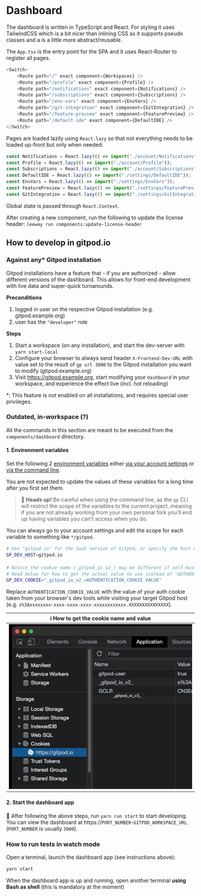 # Dashboard

The dashboard is written in TypeScript and React. For styling it uses TailwindCSS which is a bit nicer than inlining CSS as it supports pseudo classes and a is a little more abstract/reusable.

The `App.tsx` is the entry point for the SPA and it uses React-Router to register all pages.

```ts
<Switch>
    <Route path="/" exact component={Workspaces} />
    <Route path="/profile" exact component={Profile} />
    <Route path="/notifications" exact component={Notifications} />
    <Route path="/subscriptions" exact component={Subscriptions} />
    <Route path="/env-vars" exact component={EnvVars} />
    <Route path="/git-integration" exact component={GitIntegration} />
    <Route path="/feature-preview" exact component={FeaturePreview} />
    <Route path="/default-ide" exact component={DefaultIDE} />
</Switch>
```

Pages are loaded lazily using `React.lazy` so that not everything needs to be loaded up-front but only when needed:

```ts
const Notifications = React.lazy(() => import("./account/Notifications"));
const Profile = React.lazy(() => import("./account/Profile"));
const Subscriptions = React.lazy(() => import("./account/Subscriptions"));
const DefaultIDE = React.lazy(() => import("./settings/DefaultIDE"));
const EnvVars = React.lazy(() => import("./settings/EnvVars"));
const FeaturePreview = React.lazy(() => import("./settings/FeaturePreview"));
const GitIntegration = React.lazy(() => import("./settings/GitIntegration"));
```

Global state is passed through `React.Context`.

After creating a new component, run the following to update the license header:
`leeway run components:update-license-header`

## How to develop in gitpod.io

### Against any* Gitpod installation

Gitpod installations have a feature that - if you are authorized - allow different versions of the dashboard. This allows for front-end development with live data and super-quick turnarounds.

**Preconditions**
 1. logged in user on the respective Gitpod installation (e.g. gitpod.example.org)
 1. user has the `"developer"` role

**Steps**
 1. Start a workspace (on any installation), and start the dev-server with `yarn start-local`
 1. Configure your browser to always send header `X-Frontend-Dev-URL` with value set to the result of `gp url 3000` to the Gitpod installation you want to modify (gitpod.example.org)
 1. Visit https://gitpod.example.org, start modifying your `dashboard` in your workspace, and experience the effect live (incl. hot reloading)

*: This feature is _not_ enabled on all installations, and requires special user privileges.

### Outdated, in-workspace (?)

All the commands in this section are meant to be executed from the `components/dashboard` directory.

#### 1. Environment variables

Set the following 2 [environment variables](https://www.gitpod.io/docs/environment-variables) either [via your account settings](https://gitpod.io/variables) or [via the command line](https://www.gitpod.io/docs/environment-variables#using-the-command-line-gp-env).

You are not expected to update the values of these variables for a long time after you first set them.

> **🚨 Heads up!** Be careful when using the command line, as the `gp` CLI will restrict the scope of the variables to the current project, meaning if you are not already working from your own personal fork you'll end up having variables you can't access when you do.

You can always go to your account settings and edit the scope for each variable to something like `*/gitpod`.

```bash
# Use "gitpod.io" for the SaaS version of Gitpod, or specify the host of your self-hosted gitpod
GP_DEV_HOST=gitpod.io

# Notice the cookie name (_gitpod_io_v2_) may be different if self-hosted.
# Read below for how to get the actual value to use instead of "AUTHENTICATION_COOKIE_VALUE"
GP_DEV_COOKIE="_gitpod_io_v2_=AUTHENTICATION_COOKIE_VALUE"
```

Replace `AUTHENTICATION_COOKIE_VALUE` with the value of your auth cookie taken from your browser's dev tools while visiting your target Gitpod host (e.g. `s%3Axxxxxxxx-xxxx-xxxx-xxxx-xxxxxxxxxxxx.XXXXXXXXXXXXXXX`).

| ℹ️ How to get the cookie name and value                                    |
| -------------------------------------------------------------------------- |
| ![Where to get the auth cookie name and value from](how-to-get-cookie.png) |

#### 2. Start the dashboard app

🚀 After following the above steps, run `yarn run start` to start developing.
You can view the dashboard at https://`PORT_NUMBER`-`GITPOD_WORKSPACE_URL` (`PORT_NUMBER` is usually `3000`).

### How to run tests in watch mode

Open a terminal, launch the dashboard app (see instructions above):

```sh
yarn start
```

When the dashboard app is up and running, open another terminal **using Bash as shell** (this is mandatory at the moment)
